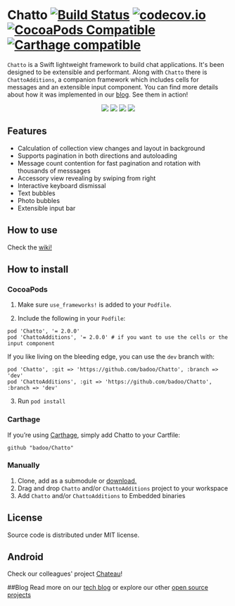 # Chatto [![Build Status](https://travis-ci.org/badoo/Chatto.svg?branch=master)](https://travis-ci.org/badoo/Chatto) [![codecov.io](https://codecov.io/github/badoo/Chatto/coverage.svg?branch=master)](https://codecov.io/github/badoo/Chatto?branch=master) [![CocoaPods Compatible](https://img.shields.io/cocoapods/v/Chatto.svg)](https://img.shields.io/cocoapods/v/Chatto.svg) [![Carthage compatible](https://img.shields.io/badge/Carthage-compatible-4BC51D.svg?style=flat)](https://github.com/Carthage/Carthage)


`Chatto` is a Swift lightweight framework to build chat applications. It's been designed to be extensible and performant. Along with `Chatto` there is `ChattoAdditions`, a companion framework which includes cells for messages and an extensible input component. You can find more details about how it was implemented in our [blog](https://techblog.badoo.com/blog/2015/12/04/how-we-made-chatto/). See them in action!
<div align="center">
<img src="./readme-images/readme-pic-1.png" />
<img src="./readme-images/readme-pic-2.png" />
<img src="./readme-images/readme-pic-3.png" />
<img src="./readme-images/readme-pic-4.png" />
</div>

## Features
- Calculation of collection view changes and layout in background
- Supports pagination in both directions and autoloading
- Message count contention for fast pagination and rotation with thousands of messsages
- Accessory view revealing by swiping from right
- Interactive keyboard dismissal
- Text bubbles
- Photo bubbles
- Extensible input bar

## How to use

Check the [wiki!](https://github.com/badoo/Chatto/wiki)

## How to install
### CocoaPods

1. Make sure `use_frameworks!` is added to your `Podfile`.

2. Include the following in your `Podfile`:
  ```
  pod 'Chatto', '= 2.0.0'
  pod 'ChattoAdditions', '= 2.0.0' # if you want to use the cells or the input component
  ```
If you like living on the bleeding edge, you can use the `dev` branch with:
  ```
  pod 'Chatto', :git => 'https://github.com/badoo/Chatto', :branch => 'dev'
  pod 'ChattoAdditions', :git => 'https://github.com/badoo/Chatto', :branch => 'dev'
  ```
3. Run `pod install`

### Carthage

If you’re using [Carthage](https://github.com/Carthage/Carthage#if-youre-building-for-ios-tvos-or-watchos), simply add Chatto to your Cartfile:
```
github "badoo/Chatto"
```

### Manually

1. Clone, add as a submodule or [download.](https://github.com/badoo/Chatto/archive/master.zip)
2. Drag and drop `Chatto` and/or `ChattoAdditions` project to your workspace
3. Add `Chatto` and/or `ChattoAdditions` to Embedded binaries

## License
Source code is distributed under MIT license.

## Android
Check our colleagues' project [Chateau]( https://github.com/badoo/Chateau)!

##Blog
Read more on our [tech blog](http://techblog.badoo.com/) or explore our other [open source projects](https://github.com/badoo)
